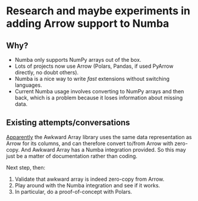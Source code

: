 # Research and maybe experiments in adding Arrow support to Numba

## Why?

* Numba only supports NumPy arrays out of the box.
* Lots of projects now use Arrow (Polars, Pandas, if used PyArrow directly, no doubt others).
* Numba is a nice way to write _fast_ extensions without switching languages.
* Current Numba usage involves converting to NumPy arrays and then back, which is a problem because it loses information about missing data.

## Existing attempts/conversations

[Apparently](https://numba.discourse.group/t/feature-request-about-supporting-arrow-in-numba/1668/2) the Awkward Array library uses the same data representation as Arrow for its columns, and can therefore convert to/from Arrow with zero-copy.
And Awkward Array has a Numba integration provided.
So this may just be a matter of documentation rather than coding.

Next step, then:

1. Validate that awkward array is indeed zero-copy from Arrow.
2. Play around with the Numba integration and see if it works.
3. In particular, do a proof-of-concept with Polars.
